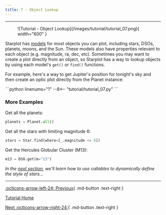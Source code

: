 ```yaml
---
title: 7 - Object Lookup
---
```


---

<figure markdown="span">
  ![Tutorial - Object Lookup](/images/tutorial/tutorial_07.png){ width="600" }
</figure>

Starplot has [models](/reference-models/) for most objects you can plot, including stars, DSOs, planets, moons, and the Sun. These models also have properties relevant to each object (e.g. magnitude, ra, dec, etc). Sometimes you may want to create a plot directly from an object, so Starplot has a way to lookup objects by using each model's `get()` or `find()` functions.

For example, here's a way to get Jupiter's position for tonight's sky and then create an optic plot directly from the Planet instance:
<div class="tutorial" markdown>
```python linenums="1"
--8<-- "tutorial/tutorial_07.py"
```
</div>

### More Examples

Get all the planets:
```python
planets = Planet.all()
```

Get all the stars with limiting magnitude 6:
```python
stars = Star.find(where=[_.magnitude <= 6])
```

Get the Hercules Globular Cluster (M13):
```python
m13 = DSO.get(m="13")
```

*In the [next section](08.md), we'll learn how to use callables to dynamically define the style of stars...*

---
<div class="flex-space-between" markdown>

[:octicons-arrow-left-24: Previous](06.md){ .md-button .text-right }

[Tutorial Home](/tutorial)

[Next :octicons-arrow-right-24:](08.md){ .md-button .text-right }

</div>
